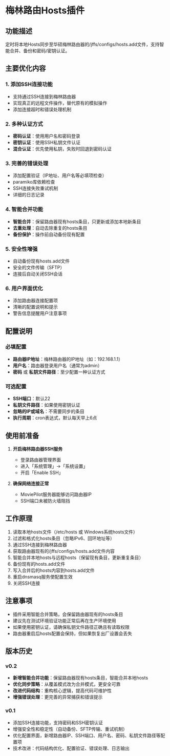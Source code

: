 # 梅林路由Hosts插件

## 功能描述

定时将本地Hosts同步至华硕梅林路由器的/jffs/configs/hosts.add文件，支持智能合并、备份和密码/密钥认证。

## 主要优化内容

### 1. 添加SSH连接功能
- 支持通过SSH连接到梅林路由器
- 实现真正的远程文件操作，替代原有的模拟操作
- 添加连接超时和错误处理机制

### 2. 多种认证方式
- **密码认证**：使用用户名和密码登录
- **密钥认证**：使用SSH私钥文件认证
- **混合认证**：优先使用私钥，失败时回退到密码认证

### 3. 完善的错误处理
- 添加配置验证（IP地址、用户名等必填项检查）
- paramiko库依赖检查
- SSH连接失败重试机制
- 详细的日志记录

### 4. 智能合并功能
- **智能合并**：保留路由器现有hosts条目，只更新或添加本地新条目
- **去重处理**：自动去除重复的hosts条目
- **备份保护**：操作前自动备份现有配置

### 5. 安全性增强
- 自动备份现有hosts.add文件
- 安全的文件传输（SFTP）
- 连接后自动关闭SSH会话

### 6. 用户界面优化
- 添加路由器连接配置项
- 清晰的配置说明和提示
- 警告信息提醒用户注意事项

## 配置说明

### 必填配置
- **路由器IP地址**：梅林路由器的IP地址（如：192.168.1.1）
- **用户名**：路由器登录用户名（通常为admin）
- **密码** 或 **私钥文件路径**：至少配置一种认证方式

### 可选配置
- **SSH端口**：默认22
- **私钥文件路径**：如果使用密钥认证
- **忽略的IP或域名**：不需要同步的条目
- **执行周期**：cron表达式，默认每天早上6点

## 使用前准备

1. **开启梅林路由器SSH服务**
   - 登录路由器管理界面
   - 进入「系统管理」->「系统设置」
   - 开启「Enable SSH」

2. **确保网络连接正常**
   - MoviePilot服务器能够访问路由器IP
   - SSH端口未被防火墙阻挡

## 工作原理

1. 读取本地hosts文件（/etc/hosts 或 Windows系统hosts文件）
2. 过滤和格式化hosts条目（忽略IPv6、回环地址等）
3. 通过SSH连接到梅林路由器
4. 获取路由器现有的/jffs/configs/hosts.add文件内容
5. 智能合并本地hosts与远程hosts（保留现有条目，更新重复条目）
6. 备份现有的hosts.add文件
7. 写入合并后的hosts内容到hosts.add文件
8. 重启dnsmasq服务使配置生效
9. 关闭SSH连接

## 注意事项

- 插件采用智能合并策略，会保留路由器现有的hosts条目
- 建议先在测试环境验证功能正常后再在生产环境使用
- 如果使用密钥认证，请确保私钥文件路径正确且有读取权限
- 路由器重启后hosts配置会保持，但如果恢复出厂设置会丢失

## 版本历史

### v0.2
- **新增智能合并功能**：保留路由器现有hosts条目，智能合并本地hosts
- **优化同步策略**：从覆盖模式改为合并模式，更安全可靠
- **改进代码结构**：重构核心逻辑，提高代码可维护性
- **增强错误处理**：更完善的异常捕获和错误提示

### v0.1
- 添加SSH连接功能，支持密码和SSH密钥认证
- 增强安全性和稳定性（自动备份、SFTP传输、重试机制）
- 优化配置界面，新增路由器IP、SSH端口、用户名、密码、私钥文件路径等配置项
- 技术改进：代码结构优化、配置验证、错误处理、日志输出